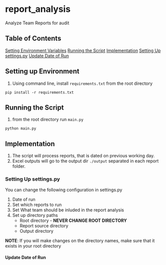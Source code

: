 # report_analysis
Analyze Team Reports for audit

## Table of Contents
[Setting Environment Variables](#setting-up-environment)
[Running the Script](#running-the-script)
[Implementation](#implementation)
[Setting Up settings.py](#setting-up-settingspy)
[Update Date of Run](#update-date-of-run)



<a name="environment"></a>

## Setting up Environment
1. Using command line, install `requirements.txt` from the root directory
```shell script
pip install -r requirements.txt
```

<a name="run"></a>

## Running the Script
1. from the root directory run `main.py`
```shell script
python main.py
```

<a name="implmentation"></a>

## Implementation

<a name="implmentation"></a>
1. The script will process reports, that is dated on previous working day.
2. Excel outputs will go to the output dir `./output` separated in each report folder.

<a name="run-date"></a>
### Setting Up settings.py
You can change the following configuration in settings.py
1. Date of run
2. Set which reports to run
3. Set What team should be inluded in the report analysis
4. Set up directory paths
    - Root directory - **NEVER CHANGE ROOT DIRECTORY**
    - Report source directory
    - Output directory

**NOTE**: If you will make changes on the directory names, make sure that it exists in your root directory

#### Update Date of Run 